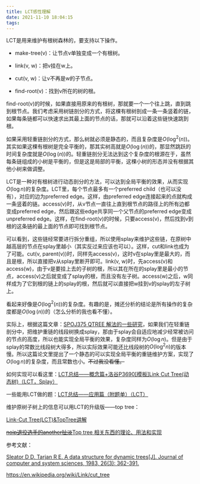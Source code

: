 ```yaml
---
title: LCT感性理解
date: 2021-11-10 18:04:15
tags:
---
```


LCT是用来维护有根树森林的，要支持以下操作。

- make-tree(v)：让节点v单独变成一个有根树。

- link(v, w)：把v挂在w上。

- cut(v, w)：让v不再是w的子节点。

- find-root(v)：找到v所在的树的根。

find-root(v)的时候，如果直接用原来的有根树，那就要一个一个往上跳，直到跳到根节点。我们考虑采用树链剖分的方式，将这棵有根树剖成一条一条竖着的链，如果每条链都可以快速求出其最上面的节点的话，那就可以沿着这些链快速跳到根。

如果采用轻重链剖分的方式，那么树就必须是静态的，而且复杂度是$O(\log^2(n))$。其实如果这棵有根树是完全平衡的，那其实树高就是$O(\log(n))$的，那显然跳跃的时间复杂度就是$O(\log(n))$的。轻重链剖分无法达到这个复杂度的根源在于，虽然每条链组成的小树是平衡的，但是这是局部的平衡，这棵小树的形态并没有根据其他小树来做调整。

LCT是一种对有根树进行动态剖分的方法，可以达到全局平衡的效果，从而实现$O(\log n)$的复杂度。LCT里，每个节点最多有一个preferred child（也可以没有），对应的边为preferred edge。这样，由preferred edge连接起来的点就构成一条竖着的链。access(v)时，从v节点一直往上直到根节点的路径上的所有边都变成preferred edge，然后跟这些edge共享同一个父节点的preferred edge变成unpreferred edge。这样，在find-root(v)的时候，只要access(v)，然后找到v到根的这条链的最上面的节点即可找到根节点。

可以看到，这些链经常要进行拆分重组，所以使用splay来维护这些链，在原树中越高层的节点在splay里越小（其实反过来应该也可以）。这样，cut和link也成为了可能。cut(v, parent(v))时，同样先access(v)，这时v在splay里是最大的，而且是根，所以直接把v从splay里断开即可。link(v, w)时，先access(v)和access(w)，由于v是要挂上去的子树的根，所以其在所在的splay里是最小的节点，access(v)之后就变成了splay的根，而且没有左子树。access(w)之后，w同样成为了它到根的链上的splay的根，然后就可以直接把w挂到v的splay的左子树上。

看起来好像是$O(\log^2(n))$的复杂度。有趣的是，摊还分析的结论是所有操作的复杂度都是$O(\log(n))$的（怎么分析的我也看不懂）。

实际上，根据这篇文章：[SPOJ375 QTREE 解法的一些研究](https://jeffswt.org/blog/bzoj2002/qtree.pdf)，如果我们在轻重链剖分中，把维护重链的线段树换成splay，那由于splay会自适应地减少经常被访问的节点的高度，所以也能实现全局平衡的效果，复杂度同样为$O(\log n)$。但是由于splay的常数比线段树大得多，所以实际效果可能还比线段树的$O(\log^2 n)$的版本慢。所以这篇论文里提出了一个静态的可以实现全局平衡的重链维护方案，实现了$O(\log n)$的复杂度，而且常数也小。~~不过我没看懂。~~

如何实现可以看这里：[LCT总结——概念篇+洛谷P3690[模板]Link Cut Tree(动态树)（LCT，Splay）](https://www.cnblogs.com/flashhu/p/8324551.html#!comments)

一些能用LCT做的题：[LCT总结——应用篇（附题单）（LCT）](https://www.cnblogs.com/flashhu/p/9498517.html)

维护原树子树上的信息可以用LCT的升级版——top tree：

[Link-Cut Tree(LCT)&TopTree讲解](https://www.cnblogs.com/Khada-Jhin/p/9743397.html)

[<del>noip退役选手的another扯淡</del>Top tree 相关东西的理论、用法和实现](https://negiizhao.blog.uoj.ac/blog/4912)

参考文献：

[Sleator D D, Tarjan R E. A data structure for dynamic trees[J]. Journal of computer and system sciences, 1983, 26(3): 362-391.](https://www.sciencedirect.com/science/article/pii/0022000083900065)

<https://en.wikipedia.org/wiki/Link/cut_tree>
